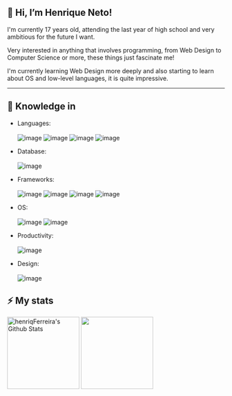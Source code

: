 ## 👋 Hi, I’m Henrique Neto!

I'm currently 17 years old, attending the last year of high school and very ambitious for the future I want.

Very interested in anything that involves programming, from Web Design to Computer Science or more, these things just fascinate me!

I'm currently learning Web Design more deeply and also starting to learn about OS and low-level languages, it is quite impressive.

---

## 📖 Knowledge in
  - Languages: <br><br>
    ![image](https://img.shields.io/badge/HTML5-E34F26?style=for-the-badge&logo=html5&logoColor=white)
    ![image](https://img.shields.io/badge/CSS3-1572B6?style=for-the-badge&logo=css3&logoColor=white)
    ![image](https://img.shields.io/badge/JavaScript-323330?style=for-the-badge&logo=javascript&logoColor=F7DF1E)
    ![image](https://img.shields.io/badge/PHP-777BB4?style=for-the-badge&logo=php&logoColor=white)
    
  - Database: <br><br>
    ![image](https://img.shields.io/badge/MySQL-00000F?style=for-the-badge&logo=mysql&logoColor=white)
   
  - Frameworks: <br><br>
    ![image](https://img.shields.io/badge/Bootstrap-563D7C?style=for-the-badge&logo=bootstrap&logoColor=white)
    ![image](https://img.shields.io/badge/jQuery-0769AD?style=for-the-badge&logo=jquery&logoColor=white)
    ![image](https://img.shields.io/badge/Git-F05032?style=for-the-badge&logo=git&logoColor=white)
    ![image](https://img.shields.io/badge/Font_Awesome-339AF0?style=for-the-badge&logo=fontawesome&logoColor=white)
    
  - OS: <br><br>
    ![image](https://img.shields.io/badge/Windows-0078D6?style=for-the-badge&logo=windows&logoColor=white)
    ![image](https://img.shields.io/badge/Ubuntu-E95420?style=for-the-badge&logo=ubuntu&logoColor=white)

  - Productivity: <br><br>
    ![image](https://img.shields.io/badge/Trello-0052CC?style=for-the-badge&logo=trello&logoColor=white)
  
  - Design: <br><br>
    ![image](https://img.shields.io/badge/Figma-F24E1E?style=for-the-badge&logo=figma&logoColor=white)
## ⚡ My stats
<div>
  <img height="167em" alt="henriqFerreira's Github Stats" src="https://github-readme-stats.vercel.app/api?username=henriqFerreira&show_icons=true&hine_border=true&theme=dracula"/>
  <img height="167em" lt="henriqFerreira's Top Langs" src="https://github-readme-stats.vercel.app/api/top-langs/?username=henriqFerreira&layout=compact&theme=dracula"/>
</div>

<!---
henriqFerreira/henriqFerreira is a ✨ special ✨ repository because its `README.md` (this file) appears on your GitHub profile.
You can click the Preview link to take a look at your changes.
--->
